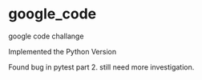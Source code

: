 # google_code
google code challange

Implemented the Python Version

Found bug in pytest part 2. still need more investigation. 
